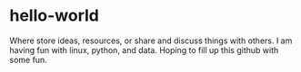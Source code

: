 # hello-world
 Where store ideas, resources, or share and discuss things with others.
I am having fun with linux, python, and data.  Hoping to fill up this github with some fun.
